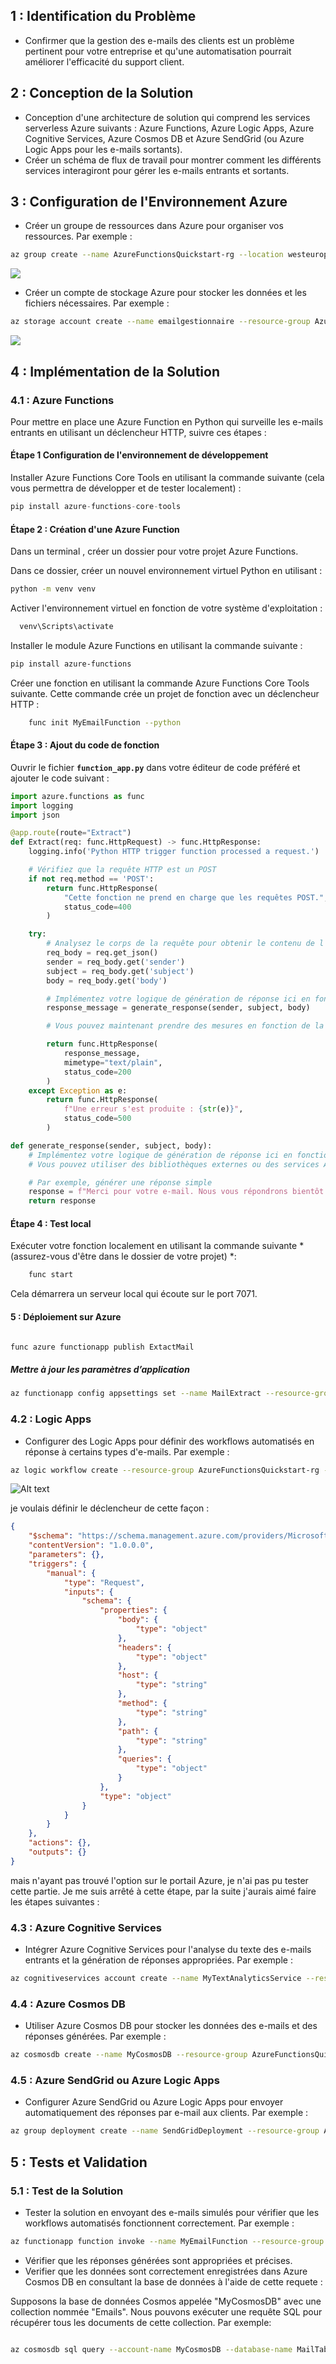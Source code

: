 ##  1 : Identification du Problème

- Confirmer que la gestion des e-mails des clients est un problème pertinent pour votre entreprise et qu'une automatisation pourrait améliorer l'efficacité du support client.

##  2 : Conception de la Solution

- Conception d'une architecture de solution qui comprend les services serverless Azure suivants : Azure Functions, Azure Logic Apps, Azure Cognitive Services, Azure Cosmos DB et Azure SendGrid (ou Azure Logic Apps pour les e-mails sortants).
- Créer un schéma de flux de travail pour montrer comment les différents services interagiront pour gérer les e-mails entrants et sortants.

##  3 : Configuration de l'Environnement Azure

- Créer un groupe de ressources dans Azure pour organiser vos ressources. Par exemple :

```bash
az group create --name AzureFunctionsQuickstart-rg --location westeurope
```

![](RessourcesGroup.png)

- Créer un compte de stockage Azure pour stocker les données et les fichiers nécessaires. Par exemple :

```bash
az storage account create --name emailgestionnaire --resource-group AzureFunctionsQuickstart-rg --location westeurope --sku Standard_LRS
```

![](AccountStorage.png)

##  4 : Implémentation de la Solution

###  4.1 : Azure Functions

Pour mettre en place une Azure Function en Python qui surveille les e-mails entrants en utilisant un déclencheur HTTP, suivre ces étapes :

#### Étape 1  Configuration de l'environnement de développement

Installer Azure Functions Core Tools en utilisant la commande suivante (cela vous permettra de développer et de tester localement) :

```python
pip install azure-functions-core-tools
``` 
#### Étape 2 : Création d'une Azure Function

Dans un terminal , créer un dossier pour votre projet Azure Functions.

Dans ce dossier, créer un nouvel environnement virtuel Python en utilisant  :
```bash
python -m venv venv
```
Activer l'environnement virtuel en fonction de votre système d'exploitation :
```bash
  venv\Scripts\activate
```

Installer le module Azure Functions en utilisant la commande suivante :
```bash
pip install azure-functions
```

Créer une fonction en utilisant la commande Azure Functions Core Tools suivante. Cette commande crée un projet de fonction avec un déclencheur HTTP :

```bash
    func init MyEmailFunction --python
```
#### Étape 3 : Ajout du code de fonction

Ouvrir le fichier **`function_app.py`** dans votre éditeur de code préféré et ajouter le code suivant :

```python
import azure.functions as func
import logging
import json

@app.route(route="Extract")
def Extract(req: func.HttpRequest) -> func.HttpResponse:
    logging.info('Python HTTP trigger function processed a request.')

    # Vérifiez que la requête HTTP est un POST
    if not req.method == 'POST':
        return func.HttpResponse(
            "Cette fonction ne prend en charge que les requêtes POST.",
            status_code=400
        )

    try:
        # Analysez le corps de la requête pour obtenir le contenu de l'e-mail
        req_body = req.get_json()
        sender = req_body.get('sender')
        subject = req_body.get('subject')
        body = req_body.get('body')

        # Implémentez votre logique de génération de réponse ici en fonction du contenu de l'e-mail
        response_message = generate_response(sender, subject, body)

        # Vous pouvez maintenant prendre des mesures en fonction de la réponse, par exemple, envoyer une réponse par e-mail

        return func.HttpResponse(
            response_message,
            mimetype="text/plain",
            status_code=200
        )
    except Exception as e:
        return func.HttpResponse(
            f"Une erreur s'est produite : {str(e)}",
            status_code=500
        )

def generate_response(sender, subject, body):
    # Implémentez votre logique de génération de réponse ici en fonction du contenu de l'e-mail
    # Vous pouvez utiliser des bibliothèques externes ou des services Azure pour analyser le contenu de l'e-mail

    # Par exemple, générer une réponse simple
    response = f"Merci pour votre e-mail. Nous vous répondrons bientôt. (Expéditeur : {sender}, Sujet : {subject})"
    return response

```

#### Étape 4 : Test local

Exécuter votre fonction localement en utilisant la commande suivante *(assurez-vous d'être dans le dossier de votre projet) *:
```bash
    func start
```
Cela démarrera un serveur local qui écoute sur le port 7071.

####  5 : Déploiement sur Azure

```bash

func azure functionapp publish ExtactMail
```
##### Mettre à jour les paramètres d’application

```bash
az functionapp config appsettings set --name MailExtract --resource-group MailExtract --settings AzureWebJobsFeatureFlags=EnableWorkerIndexing
```

###  4.2 : Logic Apps

- Configurer des Logic Apps pour définir des workflows automatisés en réponse à certains types d'e-mails. Par exemple :

```bash
az logic workflow create --resource-group AzureFunctionsQuickstart-rg --name MyEmailLogicApp --definition @definition.json
```
![Alt text](image-1.png)

je voulais définir le déclencheur de cette façon :

```json
{
    "$schema": "https://schema.management.azure.com/providers/Microsoft.Logic/schemas/2016-06-01/workflowdefinition.json#",
    "contentVersion": "1.0.0.0",
    "parameters": {},
    "triggers": {
        "manual": {
            "type": "Request",
            "inputs": {
                "schema": {
                    "properties": {
                        "body": {
                            "type": "object"
                        },
                        "headers": {
                            "type": "object"
                        },
                        "host": {
                            "type": "string"
                        },
                        "method": {
                            "type": "string"
                        },
                        "path": {
                            "type": "string"
                        },
                        "queries": {
                            "type": "object"
                        }
                    },
                    "type": "object"
                }
            }
        }
    },
    "actions": {},
    "outputs": {}
}

```
mais n'ayant pas trouvé l'option sur le portail Azure, je n'ai pas pu tester cette partie.
Je me suis arrêté à cette étape, par la suite j'aurais aimé faire les étapes suivantes :
### 4.3 : Azure Cognitive Services

- Intégrer Azure Cognitive Services pour l'analyse du texte des e-mails entrants et la génération de réponses appropriées. Par exemple :

```bash
az cognitiveservices account create --name MyTextAnalyticsService --resource-group AzureFunctionsQuickstart-rg --kind TextAnalytics --sku S0 --location westeurope
```

###  4.4 : Azure Cosmos DB

- Utiliser Azure Cosmos DB pour stocker les données des e-mails et des réponses générées. Par exemple :

```bash
az cosmosdb create --name MyCosmosDB --resource-group AzureFunctionsQuickstart-rg --kind GlobalDocumentDB --locations "westeurope=0" --default-consistency-level Eventual
```

###  4.5 : Azure SendGrid ou Azure Logic Apps

- Configurer Azure SendGrid ou Azure Logic Apps pour envoyer automatiquement des réponses par e-mail aux clients. Par exemple :

```bash
az group deployment create --name SendGridDeployment --resource-group AzureFunctionsQuickstart-rg --template-uri "https://raw.githubusercontent.com/Azure/azure-quickstart-templates/master/101-sendgrid-create/azuredeploy.json" --parameters sendgridAccountName=MySendGridAccount
```

##  5 : Tests et Validation

###  5.1 : Test de la Solution

- Tester la solution en envoyant des e-mails simulés pour vérifier que les workflows automatisés fonctionnent correctement. Par exemple :

```bash
az functionapp function invoke --name MyEmailFunction --resource-group AzureFunctionsQuickstart-rg --function-name MyEmailFunction --data "{ 'subject': 'Test Email', 'body': 'This is a test email body' }"
```

- Vérifier que les réponses générées sont appropriées et précises.
- Verifier que les données sont correctement enregistrées dans Azure Cosmos DB en consultant la base de données à l'aide de cette requete : 

Supposons la base de données Cosmos appelée "MyCosmosDB" avec une collection nommée "Emails". Nous pouvons exécuter une requête SQL pour récupérer tous les documents de cette collection. Par exemple:
```bash

az cosmosdb sql query --account-name MyCosmosDB --database-name MailTable --container-name Emails --query "SELECT * FROM MailTable"
```
